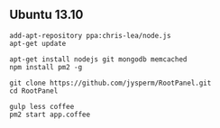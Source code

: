 ## Ubuntu 13.10

    add-apt-repository ppa:chris-lea/node.js
    apt-get update
    
    apt-get install nodejs git mongodb memcached
    npm install pm2 -g
    
    git clone https://github.com/jysperm/RootPanel.git
    cd RootPanel
    
    gulp less coffee
    pm2 start app.coffee
